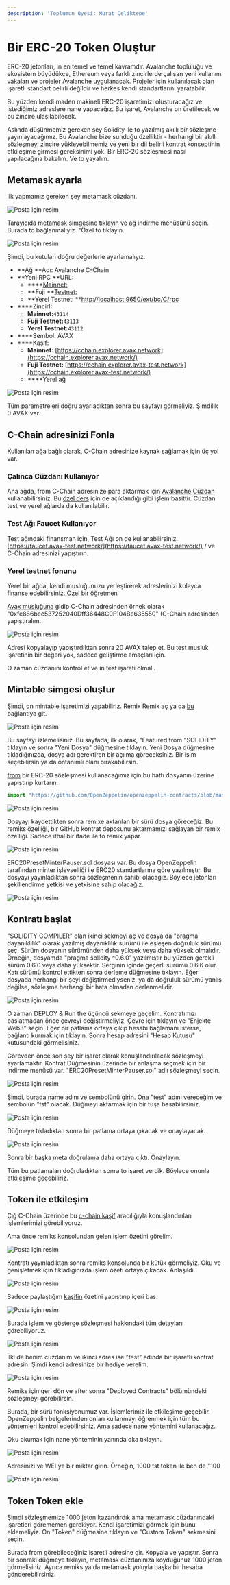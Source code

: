```yaml
---
description: 'Toplumun üyesi: Murat Çeliktepe'
---
```


# Bir ERC-20 Token Oluştur

ERC-20 jetonları, in en temel ve temel kavramdır. Avalanche topluluğu ve ekosistem büyüdükçe, Ethereum veya farklı zincirlerde çalışan yeni kullanım vakaları ve projeler Avalanche uygulanacak. Projeler için kullanılacak olan işaretli standart belirli değildir ve herkes kendi standartlarını yaratabilir.

Bu yüzden kendi maden makineli ERC-20 işaretimizi oluşturacağız ve istediğimiz adreslere nane yapacağız. Bu işaret, Avalanche on üretilecek ve bu zincire ulaşılabilecek.

Aslında düşünmemiz gereken şey Solidity ile to yazılmış akıllı bir sözleşme yayınlayacağımız. Bu Avalanche bize sunduğu özelliktir - herhangi bir akıllı sözleşmeyi zincire yükleyebilmemiz ve yeni bir dil belirli kontrat konseptinin etkileşime girmesi gereksinimi yok. Bir ERC-20 sözleşmesi nasıl yapılacağına bakalım. Ve to yayalım.

## Metamask ayarla

İlk yapmamız gereken şey metamask cüzdanı.

![Posta için resim](https://miro.medium.com/max/408/0*0HGM4O_J5iF3943S)

Tarayıcıda metamask simgesine tıklayın ve ağ indirme menüsünü seçin. Burada to bağlanmalıyız. "Özel to tıklayın.

![Posta için resim](https://miro.medium.com/max/989/1*Y7O1bBeTWnuQBAqTnwmqUQ.png)

Şimdi, bu kutuları doğru değerlerle ayarlamalıyız.

* **Ağ **Adı: Avalanche C-Chain
* **Yeni RPC **URL:
   * ****[Mainnet:](https://api.avax.network/ext/bc/C/rpc)
   * **Fuji **[Testnet:](https://api.avax-test.network/ext/bc/C/rpc)
   * **Yerel Testnet: **[http://localhost:9650/ext/bc/C/rpc](http://localhost:9650/ext/bc/C/rpc)
* ****ZincirI:
   * **Mainnet:**`43114`
   * **Fuji Testnet:**`43113`
   * **Yerel Testnet:**`43112`
* ****Sembol: AVAX
* ****Kaşif:
   * **Mainnet:** [https://cchain.explorer.avax.network](https://cchain.explorer.avax.network/)
   * **Fuji Testnet:** [https://cchain.explorer.avax-test.network](https://cchain.explorer.avax-test.network/)
   * ****Yerel ağ

![Posta için resim](../../../.gitbook/assets/erc20-metamask.png)

Tüm parametreleri doğru ayarladıktan sonra bu sayfayı görmeliyiz. Şimdilik 0 AVAX var.

## C-Chain adresinizi Fonla

Kullanılan ağa bağlı olarak, C-Chain adresinize kaynak sağlamak için üç yol var.

### **Çalınca Cüzdanı Kullanıyor**

Ana ağda, from C-Chain adresinize para aktarmak için [Avalanche Cüzdan](https://wallet.avax.network/) kullanabilirsiniz. Bu [özel ders](../platform/transfer-avax-between-x-chain-and-c-chain.md) için de açıklandığı gibi işlem basittir. Cüzdan test ve yerel ağlarda da kullanılabilir.

### **Test Ağı Faucet Kullanıyor**

Test ağındaki finansman için, Test Ağı on de kullanabilirsiniz. [https://faucet.avax-test.network/](https://faucet.avax-test.network/) / ve C-Chain adresinizi yapıştırın.

### Yerel testnet fonunu

Yerel bir ağda, kendi musluğunuzu yerleştirerek adreslerinizi kolayca finanse edebilirsiniz. [Özel bir öğretmen](https://medium.com/avalabs/the-ava-platform-tools-pt-2-the-ava-faucet-48f28da57146)

[Avax musluğuna](https://faucet.avax-test.network/) gidip C-Chain adresinden örnek olarak "0xfe886bec537252040Dff36448C0F104Be635550" \(C-Chain adresinden yapıştıralım.

![Posta için resim](../../../.gitbook/assets/erc20-faucet.png)

Adresi kopyalayıp yapıştırdıktan sonra 20 AVAX talep et. Bu test musluk işaretinin bir değeri yok, sadece geliştirme amaçları için.

O zaman cüzdanını kontrol et ve in test işareti olmalı.

## Mintable simgesi oluştur

Şimdi, on mintable işaretimizi yapabiliriz. Remix Remix aç ya da [bu](https://remix.ethereum.org/#optimize=false&evmVersion=null&version=soljson-v0.6.6+commit.6c089d02.js) bağlantıya git.

![Posta için resim](https://miro.medium.com/max/1910/1*FWHtbWNXr6FvjzPHH93wvw.png)

Bu sayfayı izlemelisiniz. Bu sayfada, ilk olarak, "Featured from "SOLIDITY" tıklayın ve sonra "Yeni Dosya" düğmesine tıklayın. Yeni Dosya düğmesine tıkladığınızda, dosya adı gerektiren bir açılma göreceksiniz. Bir isim seçebilirsin ya da öntanımlı olanı bırakabilirsin.

[from](https://openzeppelin.com/contracts/) bir ERC-20 sözleşmesi kullanacağımız için bu hattı dosyanın üzerine yapıştırıp kurtarın.

```javascript
import "https://github.com/OpenZeppelin/openzeppelin-contracts/blob/master/contracts/token/ERC20/presets/ERC20PresetMinterPauser.sol";
```

![Posta için resim](https://miro.medium.com/max/1408/1*y1wpcCeB8PypnPfs-zhyBg.png)

Dosyayı kaydettikten sonra remixe aktarılan bir sürü dosya göreceğiz. Bu remiks özelliği, bir GitHub kontrat deposunu aktarmamızı sağlayan bir remix özelliği. Sadece ithal bir ifade ile to remix yapar.

![Posta için resim](https://miro.medium.com/max/1364/1*6pmdpKWiKj4RW-OcvMSijA.png)

ERC20PresetMinterPauser.sol dosyası var. Bu dosya OpenZeppelin tarafından minter işlevselliği ile ERC20 standartlarına göre yazılmıştır. Bu dosyayı yayınladıktan sonra sözleşmenin sahibi olacağız. Böylece jetonları şekillendirme yetkisi ve yetkisine sahip olacağız.

![Posta için resim](https://miro.medium.com/max/1398/1*5UcrRfoSwjpD29NyuMrrbA.png)

## Kontratı başlat

"SOLIDITY COMPILER" olan ikinci sekmeyi aç ve dosya'da "pragma dayanıklılık" olarak yazılmış dayanıklılık sürümü ile eşleşen doğruluk sürümü seç. Sürüm dosyanın sürümünden daha yüksek veya daha yüksek olmalıdır. Örneğin, dosyamda "pragma solidity ^0.6.0" yazılmıştır bu yüzden gerekli sürüm 0.6.0 veya daha yüksektir. Serginin içinde geçerli sürümü 0.6.6 olur. Katı sürümü kontrol ettikten sonra derleme düğmesine tıklayın. Eğer dosyada herhangi bir şeyi değiştirmediyseniz, ya da doğruluk sürümü yanlış değilse, sözleşme herhangi bir hata olmadan derlenmelidir.

![Posta için resim](https://miro.medium.com/max/1388/1*2jkDckFUJ4z3gMoLYZ_-PQ.png)

O zaman DEPLOY & Run the üçüncü sekmeye geçelim. Kontratımızı başlatmadan önce çevreyi değiştirmeliyiz. Çevre için tıklayın ve "Enjekte Web3" seçin. Eğer bir patlama ortaya çıkıp hesabı bağlamanı isterse, bağlantı kurmak için tıklayın. Sonra hesap adresini "Hesap Kutusu" kutusundaki görmelisiniz.

Görevden önce son şey bir işaret olarak konuşlandırılacak sözleşmeyi ayarlamaktır. Kontrat Düğmesinin üzerinde bir anlaşma seçmek için bir indirme menüsü var. "ERC20PresetMinterPauser.sol" adlı sözleşmeyi seçin.

![Posta için resim](https://miro.medium.com/max/383/1*s9LtZu4hSuPcVwVZsweZJA.png)

Şimdi, burada name adını ve sembolünü girin. Ona "test" adını vereceğim ve sembolün "tst" olacak. Düğmeyi aktarmak için bir tuşa basabilirsiniz.

![Posta için resim](https://miro.medium.com/max/593/1*ZKDEv_h_Pqfd3b7PAosXQw.png)

Düğmeye tıkladıktan sonra bir patlama ortaya çıkacak ve onaylayacak.

![Posta için resim](https://miro.medium.com/max/353/1*yOOQYZvESjSKx2qec5pYgA.png)

Sonra bir başka meta doğrulama daha ortaya çıktı. Onaylayın.

Tüm bu patlamaları doğruladıktan sonra to işaret verdik. Böylece onunla etkileşime geçebiliriz.

## Token ile etkileşim

Çığ C-Chain üzerinde bu [c-chain kaşif](https://cchain.explorer.avax-test.network/) aracılığıyla konuşlandırılan işlemlerimizi görebiliyoruz.

Ama önce remiks konsolundan gelen işlem özetini görelim.

![Posta için resim](https://miro.medium.com/max/1469/1*WTHSIfrDe9R_hk-C5GNq0g.png)

Kontratı yayınladıktan sonra remiks konsolunda bir kütük görmeliyiz. Oku ve genişletmek için tıkladığınızda işlem özeti ortaya çıkacak. Anlaşıldı.

![Posta için resim](https://miro.medium.com/max/1909/1*NBXgtkYv2VfBkZx1OsBm7A.png)

Sadece paylaştığım [kaşifin](https://cchain.explorer.avax-test.network/) özetini yapıştırıp içeri bas.

![Posta için resim](https://miro.medium.com/max/1907/1*6GhQaa_UaDvtk3Kvimi3aA.png)

Burada işlem ve gösterge sözleşmesi hakkındaki tüm detayları görebiliyoruz.

![Posta için resim](https://miro.medium.com/max/764/1*tTFQUn3fStbv-TW9kExyUg.png)

İlki de benim cüzdanım ve ikinci adres ise "test" adında bir işaretli kontrat adresin. Şimdi kendi adresinize bir hediye verelim.

![Posta için resim](https://miro.medium.com/max/607/1*K9eBNTQFkvUYjjmvegDZtQ.png)

Remiks için geri dön ve after sonra "Deployed Contracts" bölümündeki sözleşmeyi görebilirsin.

Burada, bir sürü fonksiyonumuz var. İşlemlerimiz ile etkileşime geçebilir. OpenZeppelin belgelerinden onları kullanmayı öğrenmek için tüm bu yöntemleri kontrol edebilirsiniz. Ama sadece nane yöntemini kullanacağız.

Oku okumak için nane yönteminin yanında oka tıklayın.

![Posta için resim](https://miro.medium.com/max/577/1*GrxG6rsklrYN4xN1eF_ckw.png)

Adresinizi ve WEI'ye bir miktar girin. Örneğin, 1000 tst token ile ben de "100

![Posta için resim](https://miro.medium.com/max/354/1*FM-PMUY7au61ejHJzBIsfg.png)

## Token Token ekle

Şimdi sözleşmemize 1000 jeton kazandırdık ama metamask cüzdanındaki işaretleri görememen gerekiyor. Kendi işaretimizi görmek için bunu eklemeliyiz. On "Token" düğmesine tıklayın ve "Custom Token" sekmesini seçin.

Burada from görebileceğiniz işaretli adresine gir. Kopyala ve yapıştır. Sonra bir sonraki düğmeye tıklayın, metamask cüzdanınıza koyduğunuz 1000 jeton görmelisiniz. Ayrıca remiks ya da metamask yoluyla başka bir hesaba gönderebilirsiniz.

